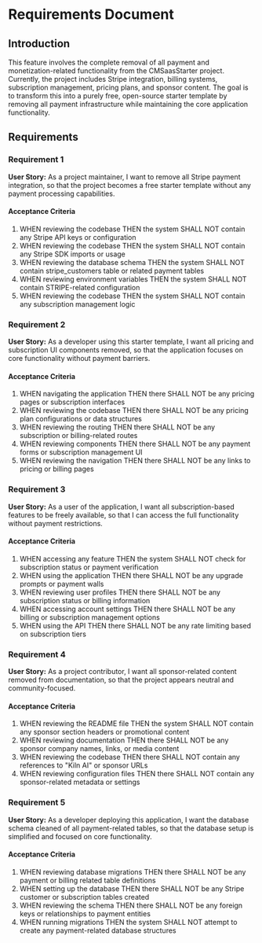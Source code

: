 # Requirements Document

## Introduction

This feature involves the complete removal of all payment and monetization-related functionality from the CMSaasStarter project. Currently, the project includes Stripe integration, billing systems, subscription management, pricing plans, and sponsor content. The goal is to transform this into a purely free, open-source starter template by removing all payment infrastructure while maintaining the core application functionality.

## Requirements

### Requirement 1

**User Story:** As a project maintainer, I want to remove all Stripe payment integration, so that the project becomes a free starter template without any payment processing capabilities.

#### Acceptance Criteria

1. WHEN reviewing the codebase THEN the system SHALL NOT contain any Stripe API keys or configuration
2. WHEN reviewing the codebase THEN the system SHALL NOT contain any Stripe SDK imports or usage
3. WHEN reviewing the database schema THEN the system SHALL NOT contain stripe_customers table or related payment tables
4. WHEN reviewing environment variables THEN the system SHALL NOT contain STRIPE-related configuration
5. WHEN reviewing the codebase THEN the system SHALL NOT contain any subscription management logic

### Requirement 2

**User Story:** As a developer using this starter template, I want all pricing and subscription UI components removed, so that the application focuses on core functionality without payment barriers.

#### Acceptance Criteria

1. WHEN navigating the application THEN there SHALL NOT be any pricing pages or subscription interfaces
2. WHEN reviewing the codebase THEN there SHALL NOT be any pricing plan configurations or data structures
3. WHEN reviewing the routing THEN there SHALL NOT be any subscription or billing-related routes
4. WHEN reviewing components THEN there SHALL NOT be any payment forms or subscription management UI
5. WHEN reviewing the navigation THEN there SHALL NOT be any links to pricing or billing pages

### Requirement 3

**User Story:** As a user of the application, I want all subscription-based features to be freely available, so that I can access the full functionality without payment restrictions.

#### Acceptance Criteria

1. WHEN accessing any feature THEN the system SHALL NOT check for subscription status or payment verification
2. WHEN using the application THEN there SHALL NOT be any upgrade prompts or payment walls
3. WHEN reviewing user profiles THEN there SHALL NOT be any subscription status or billing information
4. WHEN accessing account settings THEN there SHALL NOT be any billing or subscription management options
5. WHEN using the API THEN there SHALL NOT be any rate limiting based on subscription tiers

### Requirement 4

**User Story:** As a project contributor, I want all sponsor-related content removed from documentation, so that the project appears neutral and community-focused.

#### Acceptance Criteria

1. WHEN reviewing the README file THEN the system SHALL NOT contain any sponsor section headers or promotional content
2. WHEN reviewing documentation THEN there SHALL NOT be any sponsor company names, links, or media content
3. WHEN reviewing the codebase THEN there SHALL NOT contain any references to "Kiln AI" or sponsor URLs
4. WHEN reviewing configuration files THEN there SHALL NOT contain any sponsor-related metadata or settings

### Requirement 5

**User Story:** As a developer deploying this application, I want the database schema cleaned of all payment-related tables, so that the database setup is simplified and focused on core functionality.

#### Acceptance Criteria

1. WHEN reviewing database migrations THEN there SHALL NOT be any payment or billing related table definitions
2. WHEN setting up the database THEN there SHALL NOT be any Stripe customer or subscription tables created
3. WHEN reviewing the schema THEN there SHALL NOT be any foreign keys or relationships to payment entities
4. WHEN running migrations THEN the system SHALL NOT attempt to create any payment-related database structures
